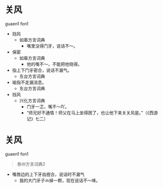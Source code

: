 # 关风
guaen1 fon1
+ 挡风
  * 如皋方言词典
    - 嘴里没得门牙，说话不～。
+ 保密
  * 如皋方言词典
    - 他的嘴不～，不能把他晓得。
+ 指上下门牙密合，说话不漏气。
  * 东台方言词典
+ 喻指不走漏消息。
  * 东台方言词典
+ 挡风
  * 兴化方言词典
    - 门牙一忑，嘴不～吖。
    - “师兄好不通情！师父在马上坐得困了，也让他下来关关风是。”（《西游记》七二）


# 关风
guaen1 fon1
> 泰州方言词典2
- 嘴唇边的上下牙齿抿合，说话时不漏气
  - 我的大门牙子𠫓掉一颗，现在说话不～唻。
